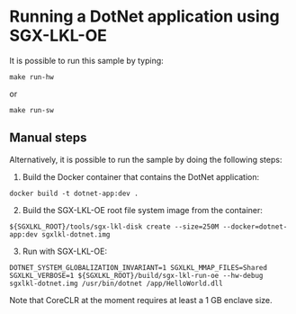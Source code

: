 Running a DotNet application using SGX-LKL-OE
=============================================

It is possible to run this sample by typing:

```
make run-hw
```

or

```
make run-sw
```

Manual steps
------------

Alternatively, it is possible to run the sample by doing the following steps:

1. Build the Docker container that contains the DotNet application:

```
docker build -t dotnet-app:dev .
```

2. Build the SGX-LKL-OE root file system image from the container:
```
${SGXLKL_ROOT}/tools/sgx-lkl-disk create --size=250M --docker=dotnet-app:dev sgxlkl-dotnet.img
```

3. Run with SGX-LKL-OE:

```
DOTNET_SYSTEM_GLOBALIZATION_INVARIANT=1 SGXLKL_MMAP_FILES=Shared SGXLKL_VERBOSE=1 ${SGXLKL_ROOT}/build/sgx-lkl-run-oe --hw-debug sgxlkl-dotnet.img /usr/bin/dotnet /app/HelloWorld.dll

```
Note that CoreCLR at the moment requires at least a 1 GB enclave size.
